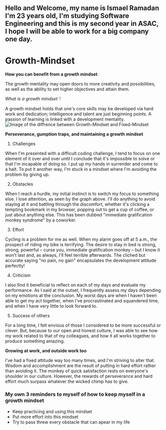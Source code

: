 ## Hello and Welcome, my name is Ismael Ramadan I'm 23 years old, I'm studying Software Engineering and this is my second year in ASAC, I hope I will be able to work for a big company one day.
# Growth-Mindset
**How you can benefit from a growth mindset** 

The growth mentality may open doors to more creativity and possibilities, as well as the ability to set higher objectives and attain them.

*What is a growth mindset* :grey_question:

A growth mindset holds that one's core skills may be developed via hard work and dedication; intelligence and talent are just beginning points. A passion of learning is linked with a development mentality.
![Image of the diffrence between Growth-Mindset and Fixed-Mindset](https://i2.wp.com/atlassianblog.wpengine.com/wp-content/uploads/NewGrowthMindset2.png?resize=768%2C960&ssl=1)

**Perseverance, gumption traps, and maintaining a growth mindset**
1. Challenges

When I'm presented with a difficult coding challenge, I tend to focus on one element of it over and over until I conclude that it's impossible to solve or that I'm incapable of doing so. I put up my hands in surrender and come to a halt. To put it another way, I'm stuck in a mindset where I'm avoiding the problem by giving up.

2. Obstacles

When I reach a hurdle, my initial instinct is to switch my focus to something else. I lose attention, as seen by the graph above. I'll do anything to avoid staying at it and battling through the discomfort, whether it's clicking a tempting bookmark in my browser, popping out to get a cup of coffee, or just about anything else. This has been dubbed "immediate gratification monkey syndrome" by a coworker.

3. Effort

Cycling is a problem for me as well. When my alarm goes off at 5 a.m., the prospect of riding my bike is terrifying. The desire to stay in bed is strong, strong, powerful – curse you, immediate gratification monkey – but I know it won't last and, as always, I'll feel terrible afterwards. The cliched but accurate saying "no pain, no gain" encapsulates the development attitude perfectly!

4. Criticism

I also find it beneficial to reflect on each of my days and evaluate my performance. As I said at the outset, I frequently assess my days depending on my emotions at the conclusion. My worst days are when I haven't been able to get my act together, when I've procrastinated and squandered time, and when I have very little to look forward to.

5. Success of others

For a long time, I felt envious of those I considered to be more successful or clever. But, because to our open and honest culture, I was able to see how my work related to that of my colleagues, and how it all works together to produce something amazing.

**Growing at work, and outside work too**

I've had a fixed attitude way too many times, and I'm striving to alter that. Wisdom and accomplishment are the result of putting in hard effort rather than avoiding it. The monkey of quick satisfaction rests on everyone's shoulder in our culture. However, the rewards of perseverance and hard effort much surpass whatever the wicked chimp has to give.

### My own 3 reminders to myself of how to keep myself in a growth mindset

+ Keep practicing and using this mindset
+ Put more effort into this mindset
+ Try to pass threw every obstacle that can apear in my life
